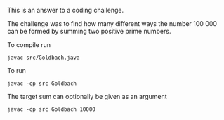 This is an answer to a coding challenge.

The challenge was to find how many different ways the number 100 000
can be formed by summing two positive prime numbers.

To compile run
```
javac src/Goldbach.java
```

To run
```
javac -cp src Goldbach
```

The target sum can optionally be given as an argument
```
javac -cp src Goldbach 10000
```